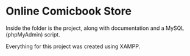 # Online Comicbook Store

Inside the folder is the project, along with documentation and a MySQL (phpMyAdmin) script.

Everything for this project was created using XAMPP.
